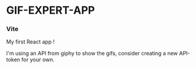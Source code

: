 # GIF-EXPERT-APP 
### Vite

My first React app !

I'm using an API from giphy to show the gifs, consider creating a new API-token for your own.

